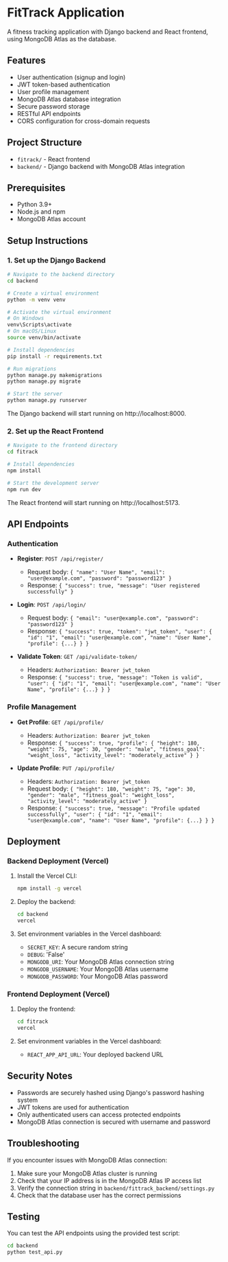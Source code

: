 # FitTrack Application

A fitness tracking application with Django backend and React frontend, using MongoDB Atlas as the database.

## Features

- User authentication (signup and login)
- JWT token-based authentication
- User profile management
- MongoDB Atlas database integration
- Secure password storage
- RESTful API endpoints
- CORS configuration for cross-domain requests

## Project Structure

- `fitrack/` - React frontend
- `backend/` - Django backend with MongoDB Atlas integration

## Prerequisites

- Python 3.9+
- Node.js and npm
- MongoDB Atlas account

## Setup Instructions

### 1. Set up the Django Backend

```bash
# Navigate to the backend directory
cd backend

# Create a virtual environment
python -m venv venv

# Activate the virtual environment
# On Windows
venv\Scripts\activate
# On macOS/Linux
source venv/bin/activate

# Install dependencies
pip install -r requirements.txt

# Run migrations
python manage.py makemigrations
python manage.py migrate

# Start the server
python manage.py runserver
```

The Django backend will start running on http://localhost:8000.

### 2. Set up the React Frontend

```bash
# Navigate to the frontend directory
cd fitrack

# Install dependencies
npm install

# Start the development server
npm run dev
```

The React frontend will start running on http://localhost:5173.

## API Endpoints

### Authentication

- **Register**: `POST /api/register/`
  - Request body: `{ "name": "User Name", "email": "user@example.com", "password": "password123" }`
  - Response: `{ "success": true, "message": "User registered successfully" }`

- **Login**: `POST /api/login/`
  - Request body: `{ "email": "user@example.com", "password": "password123" }`
  - Response: `{ "success": true, "token": "jwt_token", "user": { "id": "1", "email": "user@example.com", "name": "User Name", "profile": {...} } }`

- **Validate Token**: `GET /api/validate-token/`
  - Headers: `Authorization: Bearer jwt_token`
  - Response: `{ "success": true, "message": "Token is valid", "user": { "id": "1", "email": "user@example.com", "name": "User Name", "profile": {...} } }`

### Profile Management

- **Get Profile**: `GET /api/profile/`
  - Headers: `Authorization: Bearer jwt_token`
  - Response: `{ "success": true, "profile": { "height": 180, "weight": 75, "age": 30, "gender": "male", "fitness_goal": "weight_loss", "activity_level": "moderately_active" } }`

- **Update Profile**: `PUT /api/profile/`
  - Headers: `Authorization: Bearer jwt_token`
  - Request body: `{ "height": 180, "weight": 75, "age": 30, "gender": "male", "fitness_goal": "weight_loss", "activity_level": "moderately_active" }`
  - Response: `{ "success": true, "message": "Profile updated successfully", "user": { "id": "1", "email": "user@example.com", "name": "User Name", "profile": {...} } }`

## Deployment

### Backend Deployment (Vercel)

1. Install the Vercel CLI:
   ```bash
   npm install -g vercel
   ```

2. Deploy the backend:
   ```bash
   cd backend
   vercel
   ```

3. Set environment variables in the Vercel dashboard:
   - `SECRET_KEY`: A secure random string
   - `DEBUG`: 'False'
   - `MONGODB_URI`: Your MongoDB Atlas connection string
   - `MONGODB_USERNAME`: Your MongoDB Atlas username
   - `MONGODB_PASSWORD`: Your MongoDB Atlas password

### Frontend Deployment (Vercel)

1. Deploy the frontend:
   ```bash
   cd fitrack
   vercel
   ```

2. Set environment variables in the Vercel dashboard:
   - `REACT_APP_API_URL`: Your deployed backend URL

## Security Notes

- Passwords are securely hashed using Django's password hashing system
- JWT tokens are used for authentication
- Only authenticated users can access protected endpoints
- MongoDB Atlas connection is secured with username and password

## Troubleshooting

If you encounter issues with MongoDB Atlas connection:

1. Make sure your MongoDB Atlas cluster is running
2. Check that your IP address is in the MongoDB Atlas IP access list
3. Verify the connection string in `backend/fittrack_backend/settings.py`
4. Check that the database user has the correct permissions

## Testing

You can test the API endpoints using the provided test script:

```bash
cd backend
python test_api.py
```
